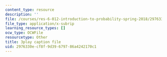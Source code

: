 ```yaml
---
content_type: resource
description: ''
file: /courses/res-6-012-introduction-to-probability-spring-2018/2976330ecf8f9d39679786a4242170c1_Kycmb2IwV-Y.srt
file_type: application/x-subrip
learning_resource_types: []
ocw_type: OCWFile
resourcetype: Other
title: 3play caption file
uid: 2976330e-cf8f-9d39-6797-86a4242170c1
---
```

